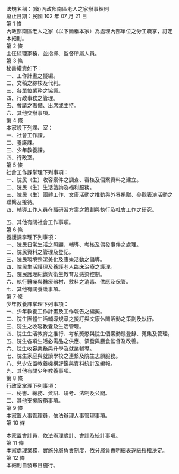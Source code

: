 法規名稱：(廢)內政部南區老人之家辦事細則  
廢止日期：民國 102 年 07 月 21 日  
第 1 條  
內政部南區老人之家（以下簡稱本家）為處理內部單位之分工職掌，訂定  
本細則。  
第 2 條  
主任綜理家務，並指揮、監督所屬人員。  
第 3 條  
秘書權責如下：  
一、工作計畫之擬編。  
二、文稿之綜核及代判。  
三、各單位業務之協調。  
四、行政事務之管理。  
五、會議之籌備、出席或主持。  
六、其他交辦事項。  
第 4 條  
本家設下列課、室：  
一、社會工作課。  
二、養護課。  
三、少年教養課。  
四、行政室。  
第 5 條  
社會工作課掌理下列事項：  
一、院民（生）收容案件之調查、審核及個案資料之建立。  
二、院民（生）生活諮詢及福利服務。  
三、院民（生）團體工作、文康活動之推動與外界捐贈、參觀表演活動之  
聯繫及接待。  
四、輔導工作人員在職研習方案之策劃與執行及社會工作之研究。  


五、其他有關社會工作事項。  
第 6 條  
養護課掌理下列事項：  
一、院民日常生活之照顧、輔導、考核及偶發事件之處理。  
二、院民資料之管理及登記。  
三、院民環境整潔美化及康樂活動之倡導。  
四、院民生活護理及養護老人臨床治療之護理。  
五、院民護理紀錄與衛生教育及感染控制。  
六、執行醫囑與醫療器材、敷料之消毒、供應及保管。  
七、其他有關養護事項。  
第 7 條  
少年教養課掌理下列事項：  
一、少年教養工作計畫及工作報告之編擬。  
二、院生團體生活輔導規章之擬訂與文康休閒活動之策劃及執行。  
三、院生之收容教養及生活管理。  
四、院生生活教育之推行、考核獎懲與院生個案動態登錄、蒐集及管理。  
五、院生各項生活必需品之供應、領發與膳食監督及改善。  
六、院生收容業務與升學及就業輔導。  
七、院生家庭與就讀學校之連繫及院生志願服務。  
八、兒少安置教養機構評鑑與資料統計及編報。  
九、其他有關少年教養事項。  
第 8 條  
行政室掌理下列事項：  
一、秘書、總務、資訊、研考、法制及公關。  
二、其他支援服務事項。  
第 9 條  
本家置人事管理員，依法辦理人事管理事項。  
第 10 條  


本家置會計員，依法辦理歲計、會計及統計事項。  
第 11 條  
本家處理業務，實施分層負責制度，依分層負責明細表逐級授權決定。  
第 12 條  
本細則自發布日施行。  


